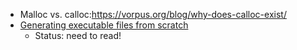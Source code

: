 - Malloc vs. calloc:https://vorpus.org/blog/why-does-calloc-exist/
- [Generating executable files from scratch](https://github.com/cameronswinoga/yabfc/wiki/Generating-executable-files-from-scratch)
  - Status: need to read!